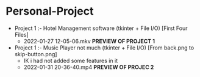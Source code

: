 # Personal-Project
* Project 1 :- Hotel Management software (tkinter + File I/O) [First Four Files]
    * 2022-01-27 12-05-06.mkv **PREVIEW OF PROJECT 1**
* Project 1 :- Music Player not much (tkinter + File I/O) [From back.png to skip-button.png]
   * IK i had not added some features in it
   * 2022-01-31 20-36-40.mp4 **PREVIEW OF PROJEC 2**
